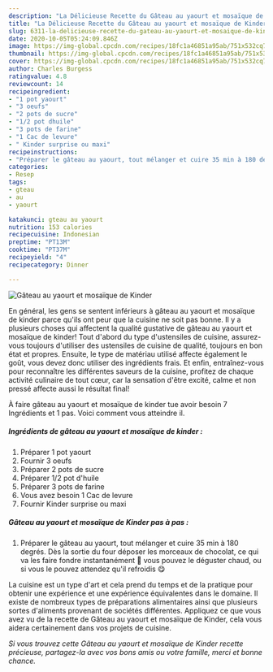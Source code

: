 ```yaml
---
description: "La Délicieuse Recette du Gâteau au yaourt et mosaïque de Kinder"
title: "La Délicieuse Recette du Gâteau au yaourt et mosaïque de Kinder"
slug: 6311-la-delicieuse-recette-du-gateau-au-yaourt-et-mosaique-de-kinder
date: 2020-10-05T05:24:09.846Z
image: https://img-global.cpcdn.com/recipes/18fc1a46851a95ab/751x532cq70/gateau-au-yaourt-et-mosaique-de-kinder-photo-principale-de-la-recette.jpg
thumbnail: https://img-global.cpcdn.com/recipes/18fc1a46851a95ab/751x532cq70/gateau-au-yaourt-et-mosaique-de-kinder-photo-principale-de-la-recette.jpg
cover: https://img-global.cpcdn.com/recipes/18fc1a46851a95ab/751x532cq70/gateau-au-yaourt-et-mosaique-de-kinder-photo-principale-de-la-recette.jpg
author: Charles Burgess
ratingvalue: 4.8
reviewcount: 14
recipeingredient:
- "1 pot yaourt"
- "3 oeufs"
- "2 pots de sucre"
- "1/2 pot dhuile"
- "3 pots de farine"
- "1 Cac de levure"
- " Kinder surprise ou maxi"
recipeinstructions:
- "Préparer le gâteau au yaourt, tout mélanger et cuire 35 min à 180 degrés. Dès la sortie du four déposer les morceaux de chocolat, ce qui va les faire fondre instantanément 🥰 vous pouvez le déguster chaud, ou si vous le pouvez attendez qu&#39;il refroidis 😋"
categories:
- Resep
tags:
- gteau
- au
- yaourt

katakunci: gteau au yaourt 
nutrition: 153 calories
recipecuisine: Indonesian
preptime: "PT13M"
cooktime: "PT37M"
recipeyield: "4"
recipecategory: Dinner

---
```



![Gâteau au yaourt et mosaïque de Kinder](https://img-global.cpcdn.com/recipes/18fc1a46851a95ab/751x532cq70/gateau-au-yaourt-et-mosaique-de-kinder-photo-principale-de-la-recette.jpg)

En général, les gens se sentent inférieurs à gâteau au yaourt et mosaïque de kinder parce qu'ils ont peur que la cuisine ne soit pas bonne. Il y a plusieurs choses qui affectent la qualité gustative de gâteau au yaourt et mosaïque de kinder! Tout d'abord du type d'ustensiles de cuisine, assurez-vous toujours d'utiliser des ustensiles de cuisine de qualité, toujours en bon état et propres. Ensuite, le type de matériau utilisé affecte également le goût, vous devez donc utiliser des ingrédients frais. Et enfin, entraînez-vous pour reconnaître les différentes saveurs de la cuisine, profitez de chaque activité culinaire de tout cœur, car la sensation d'être excité, calme et non pressé affecte aussi le résultat final!

<!--inarticleads1-->

À faire gâteau au yaourt et mosaïque de kinder tue avoir besoin 7 Ingrédients et 1 pas. Voici comment vous atteindre il.

##### Ingrédients de gâteau au yaourt et mosaïque de kinder :

1. Préparer 1 pot yaourt
1. Fournir 3 oeufs
1. Préparer 2 pots de sucre
1. Préparer 1/2 pot d&#39;huile
1. Préparer 3 pots de farine
1. Vous avez besoin 1 Cac de levure
1. Fournir  Kinder surprise ou maxi




<!--inarticleads2-->

##### Gâteau au yaourt et mosaïque de Kinder pas à pas :

1. Préparer le gâteau au yaourt, tout mélanger et cuire 35 min à 180 degrés. Dès la sortie du four déposer les morceaux de chocolat, ce qui va les faire fondre instantanément 🥰 vous pouvez le déguster chaud, ou si vous le pouvez attendez qu&#39;il refroidis 😋




<!--inarticleads1-->

<p>
La cuisine est un type d'art et cela prend du temps et de la pratique pour obtenir une expérience et une expérience équivalentes dans le domaine. Il existe de nombreux types de préparations alimentaires ainsi que plusieurs sortes d'aliments provenant de sociétés différentes. Appliquez ce que vous avez vu de la recette de Gâteau au yaourt et mosaïque de Kinder, cela vous aidera certainement dans vos projets de cuisine.
</p>

<p>
<i>Si vous trouvez cette Gâteau au yaourt et mosaïque de Kinder recette précieuse, partagez-la avec vos bons amis ou votre famille, merci et bonne chance.</i>
</p>
